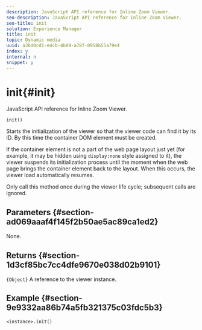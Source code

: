 ```yaml
---
description: JavaScript API reference for Inline Zoom Viewer.
seo-description: JavaScript API reference for Inline Zoom Viewer.
seo-title: init
solution: Experience Manager
title: init
topic: Dynamic media
uuid: a3bd0cd1-e4cb-4b09-a78f-0958b55a79e4
index: y
internal: n
snippet: y
---
```


# init{#init}

JavaScript API reference for Inline Zoom Viewer.

 `init()`

Starts the initialization of the viewer so that the viewer code can find it by its ID. By this time the container DOM element must be created.

If the container element is not a part of the web page layout just yet (for example, it may be hidden using `display:none` style assigned to it), the viewer suspends its initialization process until the moment when the web page brings the container element back to the layout. When this occurs, the viewer load automatically resumes.

Only call this method once during the viewer life cycle; subsequent calls are ignored.

## Parameters {#section-ad069aaaf4f145f2b50ae5ac89ca1ed2}

None.

## Returns {#section-1d3cf85bc7cc4dfe9670e038d02b9101}

`{Object}` A reference to the viewer instance.

## Example {#section-9e9332aa86b74a5fb321375c03fdc5b3}

```
<instance>.init()
```


